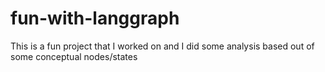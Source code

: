 # fun-with-langgraph
This is a fun project that I worked on and I did some analysis based out of some conceptual nodes/states
